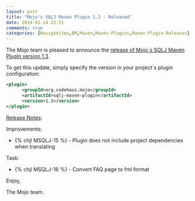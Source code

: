 ```yaml
---
layout: post
title: "Mojo's SQLJ Maven Plugin 1.3 - Released"
date: 2014-01-14 22:51
comments: true
categories: [Neuigkeiten,BM,Maven,Maven-Plugins,Maven-Plugin-Releases]
---
```

The Mojo team is pleased to announce the 
[release of Mojo´s SQLJ Maven Plugin version 1.3](http://mojo.codehaus.org/sqlj-maven-plugin/).


To get this update, simply specify the version in your project´s plugin configuration:

``` xml
<plugin>
      <groupId>org.codehaus.mojo</groupId>
      <artifactId>sqlj-maven-plugin</artifactId>
      <version>1.3</version>
</plugin>
```
<!-- more -->

[Release Notes](http://jira.codehaus.org/secure/ReleaseNote.jspa?projectId=11890&version=19611):

Improvements:

 * {% chjl MSQLJ-15 %} - Plugin does not include project dependencies when translating

Task:

 * {% chjl MSQLJ-16 %} - Convert FAQ page to fml format


Enjoy,

The Mojo team.
